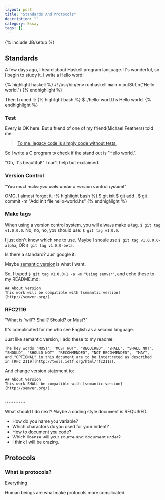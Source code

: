 ```yaml
---
layout: post
title: "Standards And Protocols"
description: ""
category: Essay 
tags: []
---
```

{% include JB/setup %}

## Standards
A few days ago, I heard about Haskell program language. It's wonderful, so I begin to study it. I write a Hello word:

{% highlight haskell %}
#! /usr/bin/env runhaskell
main = putStrLn("Hello world.")
{% endhighlight %}

Then I runed it:
{% highlight bash %}
$ ./hello-world.hs
Hello world.
{% endhighlight %}

### Test
Every is OK here. But a friend of one of my friend(Michael Feathers) told me:
> [To me, legacy code is simply code without tests.](http://hackerboss.com/legacy-code/)

So I write a C program to check if the stand out is "Hello world.".

"Oh, It's beautiful!" I can't help but exclaimed. 

### Version Control
"You must make you code under a version control system!"

OMG, I almost forgot it.
{% highlight bash %}
$ git init 
$ git add .
$ git commit -m "Add init file hello-world.hs"
{% endhighlight %}

### Make tags
When using a version control system, you will always make a tag.
`$ git tag v1.0.0.0`.
No, no, no, you should use:
`$ git tag v1.0.0`.

I just don't know which one to use. Maybe I shoule use 
`$ git tag v1.0.0.0-alpha`, OR
`$ git tag v1.0.0-beta`.

Is there a standard? Just google it.

Maybe [semantic version](http://semver.org/) is what I want.

So, I typed `$ git tag v1.0.0+1 -a -m "Using semver"`, 
and echo these to my README.md:

    ## About Version
    This work will be compatible with [semantic version](http://semver.org/).

### RFC2119
"What is \`will'? Shall? Should? or Must?"

It's complicated for me who see English as a second language.

Just like semantic version, I add these to my readme:

    The key words "MUST", "MUST NOT", "REQUIRED", "SHALL", "SHALL NOT",
    "SHOULD", "SHOULD NOT", "RECOMMENDED", "NOT RECOMMENDED",  "MAY",
    and "OPTIONAL" in this document are to be interpreted as described
    in [RFC 2119](http://tools.ietf.org/html/rfc2119).

And change version statement to:

    ## About Version
    This work SHALL be compatible with [semantic version](http://semver.org/).

### ............
What should I do next? Maybe a coding style document is REQUIRED.

- How do you name you variable?
- Which charactors do you used for your indent?
- How to document you code?
- Which license will your source and document under?
- I think I will be crazing.

## Protocols
### What is protocols?
Everything

Human beings are what make protocols more complicated.



